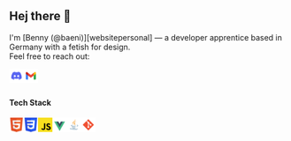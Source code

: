 ## Hej there 👋
I'm [Benny (@baeni)][websitepersonal] — a developer apprentice based in Germany with a fetish for design.<br />
Feel free to reach out:

[<img align="left" alt="Discord" width="26px" src="https://github.com/edent/SuperTinyIcons/blob/master/images/svg/discord.svg" />][discord]
[<img align="left" alt="Mail" width="26px" src="https://github.com/edent/SuperTinyIcons/blob/master/images/svg/gmail.svg" />][mail]

<br />
<br />

#### Tech Stack

[<img align="left" alt="HTML" width="26px" src="https://github.com/edent/SuperTinyIcons/blob/master/images/svg/html5.svg" />][wikipediahtml]
[<img align="left" alt="CSS" width="26px" src="https://github.com/edent/SuperTinyIcons/blob/master/images/svg/css3.svg" />][wikipediacss]
[<img align="left" alt="JS" width="26px" src="https://github.com/edent/SuperTinyIcons/blob/master/images/svg/javascript.svg" />][wikipediajs]
[<img align="left" alt="Vue" width="26px" src="https://github.com/edent/SuperTinyIcons/blob/master/images/svg/vue.svg" />][wikipediavue]
[<img align="left" alt="Java" width="26px" src="https://github.com/edent/SuperTinyIcons/blob/master/images/svg/java.svg" />][wikipediajava]
[<img align="left" alt="GitHub" width="26px" src="https://github.com/edent/SuperTinyIcons/blob/master/images/svg/git.svg" />][wikipediagit]

[discord]: https://discord.com/invite/AJr2d8Z
[mail]: mailto:baeni.saa@gmail.com

[wikipediahtml]: https://en.wikipedia.org/wiki/HTML
[wikipediacss]: https://en.wikipedia.org/wiki/CSS
[wikipediajs]: https://en.wikipedia.org/wiki/JavaScript
[wikipediavue]: https://en.wikipedia.org/wiki/Vue.js
[wikipediajava]: https://en.wikipedia.org/wiki/Java_(programming_language)
[wikipediagit]: https://en.wikipedia.org/wiki/Git
